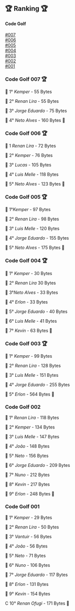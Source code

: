 ## 🏆 Ranking 🏆

#### Code Golf
[#007](#Code-Golf-007)  
[#006](#Code-Golf-006)  
[#005](#Code-Golf-005)  
[#004](#Code-Golf-004)  
[#003](#Code-Golf-003)  
[#002](#Code-Golf-002)  
[#001](#Code-Golf-001)  



### Code Golf 007 🏆 <a id="Code-Golf-007"></a>

🔻 1° _Kemper_ - 55 Bytes

🔻 2° _Renan Lira_ - 55  Bytes

🐍 3° _Jorge Eduardo_ - 75 Bytes

🐍 4° _Neto Alves_ - 160 Bytes 🍍



### Code Golf 006 🏆 <a id="Code-Golf-006"></a>

🔻 1 _Renan Lira_ - 72 Bytes

🔻 2° _Kemper_ - 76 Bytes

🐍 3° _Lucas_ - 105 Bytes

🐍 4° _Luis Melle_ - 118 Bytes

🐍 5° _Neto Alves_ - 123 Bytes  🍍





### Code Golf 005 🏆 <a id="Code-Golf-005"></a>

🔻 1°_Kemper_ - 97 Bytes

🐍 2° _Renan Lira_ - 98 Bytes

🐍 3° _Luis Melle_ - 120 Bytes

🐍 4° _Jorge Eduardo_ - 155 Bytes

🐍 5° _Neto Alves_ - 175 Bytes   🍍





### Code Golf 004 🏆 <a id="Code-Golf-004"></a>

🔻 1° _Kemper_ - 30 Bytes

🔻 2° _Renan Lira_ 30 Bytes

🔻 3°_Neto Alves_ - 33 Bytes

🔻 4° _Erlon_ - 33 Bytes

🔻 5° _Jorge Eduardo_ - 40 Bytes

🐍 6° _Luis Melle_ - 41 Bytes

🐍 7° _Kevin_ - 63 Bytes 🍍





### Code Golf 003 🏆 <a id="Code-Golf-003"></a>

🔻 1° _Kemper_ - 99 Bytes

🐍 2° _Renan Lira_ - 128 Bytes

🐍 3° _Luís Melle_ - 151 Bytes

🐍 4° _Jorge Eduardo_ - 255 Bytes

🐍 5° _Erlon_ - 564 Bytes 🍍



### Code Golf 002 <a id="Code-Golf-002"></a>

🔻 1° _Renan Lira_ - 118 Bytes

🔻 2° _Kemper_ - 134 Bytes

🐍 3° _Luís Melle_ - 147 Bytes

🐍 4° _João_ - 148 Bytes

🔻 5° _Neto_ - 156 Bytes

🐍 6° _Jorge Eduardo_ - 209 Bytes

🐍 7° _Nuno_ - 212 Bytes

🐍 8° _Kevin_ - 217 Bytes

🔻 9° _Erlon_ - 248 Bytes 🍍





### Code Golf 001 <a id="Code-Golf-001"></a>
🔻 1° _Kemper_ - 29 Bytes

🔻 2° _Renan Lira_ - 50 Bytes

🔻 3° _Vantuir_ - 56 Bytes

🔻 4° _João_ - 56 Bytes

🔻 5° _Neto_ - 71 Bytes

🐍 6° _Nuno_ - 106 Bytes

🐍 7° _Jorge Eduardo_ - 117 Bytes

🔻 8° _Erlon_ - 131 Bytes

🐍 9° _Kevin_ - 154 Bytes

C 10° _Renan Ofugi_ - 171 Bytes 🍍